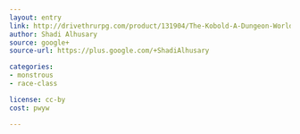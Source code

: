 ```yaml
---
layout: entry
link: http://drivethrurpg.com/product/131904/The-Kobold-A-Dungeon-World-Playbook
author: Shadi Alhusary
source: google+  
source-url: https://plus.google.com/+ShadiAlhusary

categories:
- monstrous
- race-class

license: cc-by
cost: pwyw

---
```

